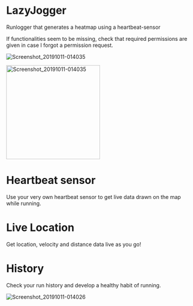 # LazyJogger
Runlogger that generates a heatmap using a heartbeat-sensor

If functionalities seem to be missing, check that required permissions are given in case I forgot a permission request.

![Screenshot_20191011-014035](https://user-images.githubusercontent.com/32449867/66611849-6f9c1f80-ebc8-11e9-903b-5dafeb6cb8eb.jpg)

<img src="https://user-images.githubusercontent.com/32449867/66611849-6f9c1f80-ebc8-11e9-903b-5dafeb6cb8eb.jpg" height="250" alt="Screenshot_20191011-014035" style="height:250;">

# Heartbeat sensor
Use your very own heartbeat sensor to get live data drawn on the map while running.

# Live Location
Get location, velocity and distance data live as you go!

# History
Check your run history and develop a healthy habit of running.

![Screenshot_20191011-014026](https://user-images.githubusercontent.com/32449867/66611814-53987e00-ebc8-11e9-9dc7-40c4bc01cef2.jpg)
